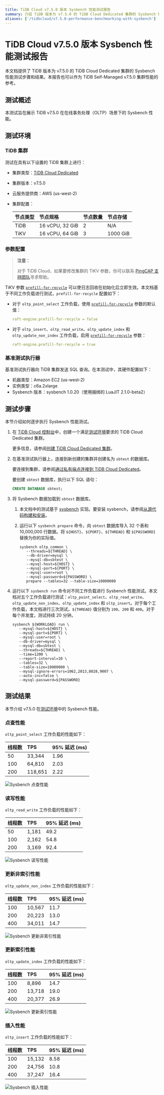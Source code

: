 ```yaml
---
title: TiDB Cloud v7.5.0 版本 Sysbench 性能测试报告
summary: 介绍 TiDB 版本为 v7.5.0 的 TiDB Cloud Dedicated 集群的 Sysbench 性能测试结果。
aliases: ['/tidbcloud/v7.5.0-performance-benchmarking-with-sysbench']
---
```


# TiDB Cloud v7.5.0 版本 Sysbench 性能测试报告

本文档提供了 TiDB 版本为 v7.5.0 的 TiDB Cloud Dedicated 集群的 Sysbench 性能测试步骤和结果。本报告也可以作为 TiDB Self-Managed v7.5.0 集群性能的参考。

## 测试概述

本测试旨在展示 TiDB v7.5.0 在在线事务处理（OLTP）场景下的 Sysbench 性能。

## 测试环境

### TiDB 集群

测试在具有以下设置的 TiDB 集群上进行：

- 集群类型：[TiDB Cloud Dedicated](/tidb-cloud/select-cluster-tier.md#tidb-cloud-dedicated)
- 集群版本：v7.5.0
- 云服务提供商：AWS (us-west-2)
- 集群配置：

   | 节点类型 | 节点规格       | 节点数量 | 节点存储 |
   | :-------- | :-------------- | :------------ | :----------- |
   | TiDB      | 16 vCPU, 32 GiB | 2             | N/A          |
   | TiKV      | 16 vCPU, 64 GiB | 3             | 1000 GiB     |

### 参数配置

> **注意：**
>
> 对于 TiDB Cloud，如果要修改集群的 TiKV 参数，你可以联系 [PingCAP 支持团队](/tidb-cloud/tidb-cloud-support.md)寻求帮助。

TiKV 参数 [`prefill-for-recycle`](https://docs.pingcap.com/tidb/stable/tikv-configuration-file#prefill-for-recycle-new-in-v700) 可以使日志回收在初始化后立即生效。本文档基于不同工作负载进行测试，`prefill-for-recycle` 配置如下：

- 对于 `oltp_point_select` 工作负载，使用 [`prefill-for-recycle`](https://docs.pingcap.com/tidb/stable/tikv-configuration-file#prefill-for-recycle-new-in-v700) 参数的默认值：

    ```yaml
    raft-engine.prefill-for-recycle = false
    ```

- 对于 `oltp_insert`、`oltp_read_write`、`oltp_update_index` 和 `oltp_update_non_index` 工作负载，启用 [`prefill-for-recycle`](https://docs.pingcap.com/tidb/stable/tikv-configuration-file#prefill-for-recycle-new-in-v700) 参数：

    ```yaml
    raft-engine.prefill-for-recycle = true
    ```

### 基准测试执行器

基准测试执行器向 TiDB 集群发送 SQL 查询。在本测试中，其硬件配置如下：

- 机器类型：Amazon EC2 (us-west-2)
- 实例类型：c6a.2xlarge
- Sysbench 版本：sysbench 1.0.20（使用捆绑的 LuaJIT 2.1.0-beta2）

## 测试步骤

本节介绍如何逐步执行 Sysbench 性能测试。

1. 在 [TiDB Cloud 控制台](https://tidbcloud.com/)中，创建一个满足[测试环境](#tidb-集群)要求的 TiDB Cloud Dedicated 集群。

   更多信息，请参阅[创建 TiDB Cloud Dedicated 集群](/tidb-cloud/create-tidb-cluster.md)。

2. 在基准测试执行器上，连接到新创建的集群并创建名为 `sbtest` 的数据库。

   要连接到集群，请参阅[通过私有端点连接到 TiDB Cloud Dedicated](/tidb-cloud/set-up-private-endpoint-connections.md)。

   要创建 `sbtest` 数据库，执行以下 SQL 语句：

   ```sql
   CREATE DATABASE sbtest;
   ```

3. 将 Sysbench 数据加载到 `sbtest` 数据库。

   1. 本文档中的测试基于 [sysbench](https://github.com/akopytov/sysbench) 实现。要安装 sysbench，请参阅[从源代码构建和安装](https://github.com/akopytov/sysbench#building-and-installing-from-source)。

   2. 运行以下 `sysbench prepare` 命令，向 `sbtest` 数据库导入 32 个表和 10,000,000 行数据。将 `${HOST}`、`${PORT}`、`${THREAD}` 和 `${PASSWORD}` 替换为你的实际值。

      ```shell
      sysbench oltp_common \
         --threads=${THREAD} \
         --db-driver=mysql \
         --mysql-db=sbtest \
         --mysql-host=${HOST} \
         --mysql-port=${PORT} \
         --mysql-user=root \
         --mysql-password=${PASSWORD} \
         prepare --tables=32 --table-size=10000000
      ```

4. 运行以下 `sysbench run` 命令对不同工作负载进行 Sysbench 性能测试。本文档对五个工作负载进行测试：`oltp_point_select`、`oltp_read_write`、`oltp_update_non_index`、`oltp_update_index` 和 `oltp_insert`。对于每个工作负载，本文档进行三次测试，`${THREAD}` 值分别为 `100`、`200` 和 `400`。对于每个并发度，测试持续 20 分钟。

   ```shell
   sysbench ${WORKLOAD} run \
      --mysql-host=${HOST} \
      --mysql-port=${PORT} \
      --mysql-user=root \
      --db-driver=mysql \
      --mysql-db=sbtest \
      --threads=${THREAD} \
      --time=1200 \
      --report-interval=10 \
      --tables=32 \
      --table-size=10000000 \
      --mysql-ignore-errors=1062,2013,8028,9007 \
      --auto-inc=false \
      --mysql-password=${PASSWORD}
   ```

## 测试结果

本节介绍 v7.5.0 在[测试环境](#测试环境)中的 Sysbench 性能。

### 点查性能

`oltp_point_select` 工作负载的性能如下：

| 线程数 | TPS     | 95% 延迟 (ms) |
| :------ | :------ | :--------------- |
| 50      | 33,344  | 1.96             |
| 100     | 64,810  | 2.03             |
| 200     | 118,651 | 2.22             |

![Sysbench 点查性能](/media/tidb-cloud/v7.5.0-oltp_point_select.png)

### 读写性能

`oltp_read_write` 工作负载的性能如下：

| 线程数 | TPS   | 95% 延迟 (ms) |
| :------ | :---- | :--------------- |
| 50      | 1,181 | 49.2             |
| 100     | 2,162 | 54.8             |
| 200     | 3,169 | 92.4             |

![Sysbench 读写性能](/media/tidb-cloud/v7.5.0-oltp_read_write.png)

### 更新非索引性能

`oltp_update_non_index` 工作负载的性能如下：

| 线程数 | TPS    | 95% 延迟 (ms) |
| :------ | :----- | :--------------- |
| 100     | 10,567 | 11.7             |
| 200     | 20,223 | 13.0             |
| 400     | 34,011 | 14.7             |

![Sysbench 更新非索引性能](/media/tidb-cloud/v7.5.0-oltp_update_non_index.png)

### 更新索引性能

`oltp_update_index` 工作负载的性能如下：

| 线程数 | TPS    | 95% 延迟 (ms) |
| :------ | :----- | :--------------- |
| 100     | 8,896  | 14.7             |
| 200     | 13,718 | 19.0             |
| 400     | 20,377 | 26.9             |

![Sysbench 更新索引性能](/media/tidb-cloud/v7.5.0-oltp_update_index.png)

### 插入性能

`oltp_insert` 工作负载的性能如下：

| 线程数 | TPS    | 95% 延迟 (ms) |
| :------ | :----- | :--------------- |
| 100     | 15,132 | 8.58             |
| 200     | 24,756 | 10.8             |
| 400     | 37,247 | 16.4             |

![Sysbench 插入性能](/media/tidb-cloud/v7.5.0-oltp_insert.png)
